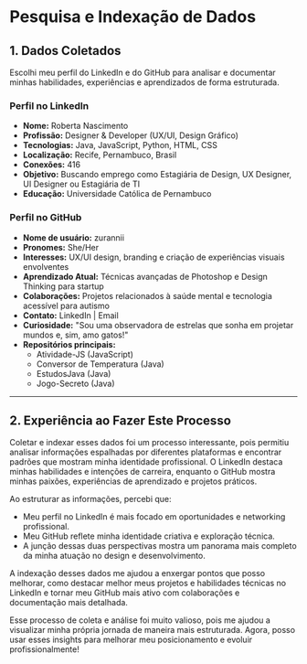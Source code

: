 # Pesquisa e Indexação de Dados

## 1. Dados Coletados

Escolhi meu perfil do LinkedIn e do GitHub para analisar e documentar minhas habilidades, experiências e aprendizados de forma estruturada.

### Perfil no LinkedIn
- **Nome:** Roberta Nascimento  
- **Profissão:** Designer & Developer (UX/UI, Design Gráfico)  
- **Tecnologias:** Java, JavaScript, Python, HTML, CSS  
- **Localização:** Recife, Pernambuco, Brasil  
- **Conexões:** 416  
- **Objetivo:** Buscando emprego como Estagiária de Design, UX Designer, UI Designer ou Estagiária de TI  
- **Educação:** Universidade Católica de Pernambuco  

### Perfil no GitHub
- **Nome de usuário:** zurannii  
- **Pronomes:** She/Her  
- **Interesses:** UX/UI design, branding e criação de experiências visuais envolventes  
- **Aprendizado Atual:** Técnicas avançadas de Photoshop e Design Thinking para startup  
- **Colaborações:** Projetos relacionados à saúde mental e tecnologia acessível para autismo  
- **Contato:** LinkedIn | Email  
- **Curiosidade:** "Sou uma observadora de estrelas que sonha em projetar mundos e, sim, amo gatos!"  
- **Repositórios principais:**
  - Atividade-JS (JavaScript)
  - Conversor de Temperatura (Java)
  - EstudosJava (Java)
  - Jogo-Secreto (Java)

---

## 2. Experiência ao Fazer Este Processo

Coletar e indexar esses dados foi um processo interessante, pois permitiu analisar informações espalhadas por diferentes plataformas e encontrar padrões que mostram minha identidade profissional. O LinkedIn destaca minhas habilidades e intenções de carreira, enquanto o GitHub mostra minhas paixões, experiências de aprendizado e projetos práticos.

Ao estruturar as informações, percebi que:
- Meu perfil no LinkedIn é mais focado em oportunidades e networking profissional.
- Meu GitHub reflete minha identidade criativa e exploração técnica.
- A junção dessas duas perspectivas mostra um panorama mais completo da minha atuação no design e desenvolvimento.

A indexação desses dados me ajudou a enxergar pontos que posso melhorar, como destacar melhor meus projetos e habilidades técnicas no LinkedIn e tornar meu GitHub mais ativo com colaborações e documentação mais detalhada.

Esse processo de coleta e análise foi muito valioso, pois me ajudou a visualizar minha própria jornada de maneira mais estruturada. Agora, posso usar esses insights para melhorar meu posicionamento e evoluir profissionalmente! 
